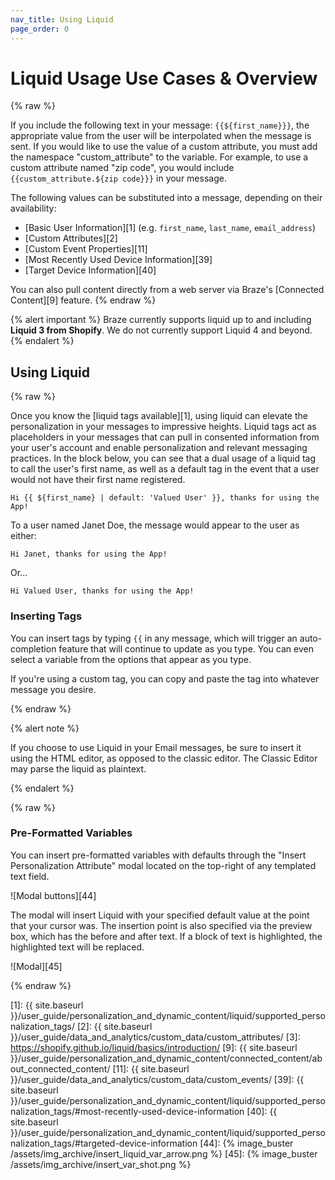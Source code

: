 ```yaml
---
nav_title: Using Liquid
page_order: 0
---
```


# Liquid Usage Use Cases & Overview

{% raw %}

If you include the following text in your message: `{{${first_name}}}`, the appropriate value from the user will be interpolated when the message is sent. If you would like to use the value of a custom attribute, you must add the namespace "custom_attribute" to the variable. For example, to use a custom attribute named "zip code", you would include `{{custom_attribute.${zip code}}}` in your message.

The following values can be substituted into a message, depending on their availability:

- [Basic User Information][1] (e.g. `first_name`, `last_name`, `email_address`)
- [Custom Attributes][2]
- [Custom Event Properties][11]
- [Most Recently Used Device Information][39]
- [Target Device Information][40]

You can also pull content directly from a web server via Braze's [Connected Content][9] feature.
{% endraw %}

{% alert important %}
Braze currently supports liquid up to and including __Liquid 3 from Shopify__. We do not currently support Liquid 4 and beyond.
{% endalert %}

## Using Liquid

{% raw %}

Once you know the [liquid tags available][1], using liquid can elevate the personalization in your messages to impressive heights. Liquid tags act as placeholders in your messages that can pull in consented information from your user's account and enable personalization and relevant messaging practices. In the block below, you can see that a dual usage of a liquid tag to call the user's first name, as well as a default tag in the event that a user would not have their first name registered.

```liquid
Hi {{ ${first_name} | default: 'Valued User' }}, thanks for using the App!
```

To a user named Janet Doe, the message would appear to the user as either:

```
Hi Janet, thanks for using the App!
```

Or...

```
Hi Valued User, thanks for using the App!
```

### Inserting Tags

You can insert tags by typing `{{` in any message, which will trigger an auto-completion feature that will continue to update as you type. You can even select a variable from the options that appear as you type.

If you're using a custom tag, you can copy and paste the tag into whatever message you desire.

{% endraw %}

{% alert note %}

If you choose to use Liquid in your Email messages, be sure to insert it using the HTML editor, as opposed to the classic editor. The Classic Editor may parse the liquid as plaintext.

{% endalert %}

{% raw %}


### Pre-Formatted Variables

You can insert pre-formatted variables with defaults through the "Insert Personalization Attribute" modal located on the top-right of any templated text field.

![Modal buttons][44]

The modal will insert Liquid with your specified default value at the point that your cursor was. The insertion point is also specified via the preview box, which has the before and after text. If a block of text is highlighted, the highlighted text will be replaced.

![Modal][45]

{% endraw %}



[1]: {{ site.baseurl }}/user_guide/personalization_and_dynamic_content/liquid/supported_personalization_tags/
[2]: {{ site.baseurl }}/user_guide/data_and_analytics/custom_data/custom_attributes/
[3]: https://shopify.github.io/liquid/basics/introduction/
[9]: {{ site.baseurl }}/user_guide/personalization_and_dynamic_content/connected_content/about_connected_content/
[11]: {{ site.baseurl }}/user_guide/data_and_analytics/custom_data/custom_events/
[39]: {{ site.baseurl }}/user_guide/personalization_and_dynamic_content/liquid/supported_personalization_tags/#most-recently-used-device-information
[40]: {{ site.baseurl }}/user_guide/personalization_and_dynamic_content/liquid/supported_personalization_tags/#targeted-device-information
[44]: {% image_buster /assets/img_archive/insert_liquid_var_arrow.png %}
[45]: {% image_buster /assets/img_archive/insert_var_shot.png %}
